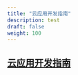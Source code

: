 ```yaml
---
title: "云应用开发指南"
description: test
draft: false
weight: 100
---
```


## [云应用开发指南](/appcenter/dev-platform/introduction/introduction)